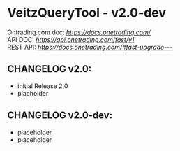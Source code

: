 
# VeitzQueryTool - v2.0-dev

Ontrading.com doc: *https://docs.onetrading.com/*  
API DOC: *https://api.onetrading.com/fast/v1*   
REST API: *https://docs.onetrading.com/#fast-upgrade---*

## CHANGELOG v2.0:
- initial Release 2.0
- placholder 

## CHANGELOG v2.0-dev:
- placeholder    
- placeholder
